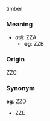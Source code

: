 timber
### Meaning
+ _adj_: ZZA
    + __eg__: ZZB

### Origin

ZZC

### Synonym

__eg__: ZZD

+ ZZE


